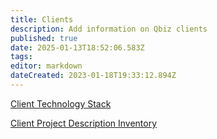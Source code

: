 ```yaml
---
title: Clients
description: Add information on Qbiz clients
published: true
date: 2025-01-13T18:52:06.583Z
tags: 
editor: markdown
dateCreated: 2023-01-18T19:33:12.894Z
---
```


[Client Technology Stack](https://docs.google.com/spreadsheets/d/1y6yBPxPIIQtxHzLpGRUjUgswvdi0KV-msiVK2ecDW9g/edit#gid=0) 

[Client Project Description Inventory](https://docs.google.com/spreadsheets/d/1j7YcGhVK90-8vJHtT1Kvwwd8Px5sAOgh0Wwl8p3G79M/edit?gid=0#gid=0)